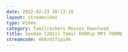 ```yaml
---
date: 2022-02-23 20:13:18
layout: streamvideo
type: Video
category: Tamilrockers Movies Download
title: Seedan (2011) Tamil DVDRip MP3 700MB
streamcode: mh0zd1fipi4k
---
```

